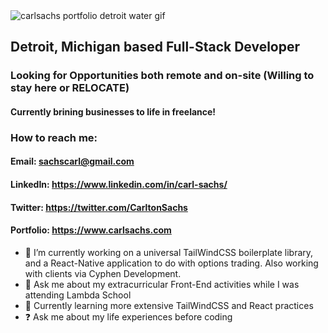<div style={{
  display: "flex",
  width: "100%",
  justifyContent: "center"
}}>
  <img style={{display: "flex", justifyContent: "center"}} src="https://media.giphy.com/media/iEoeBE7wWUtAbJZb7w/giphy.gif" alt="carlsachs portfolio detroit water gif" />
</div>

## Detroit, Michigan based Full-Stack Developer
### Looking for Opportunities both remote and on-site (Willing to stay here or RELOCATE)
#### Currently brining businesses to life in freelance!

### How to reach me:

#### Email: sachscarl@gmail.com
#### LinkedIn: https://www.linkedin.com/in/carl-sachs/
#### Twitter: https://twitter.com/CarltonSachs
#### Portfolio: https://www.carlsachs.com

- 🔭 I’m currently working on a universal TailWindCSS boilerplate library, and a React-Native application to do with options trading.  Also working with clients via Cyphen Development.
- 💬 Ask me about my extracurricular Front-End activities while I was attending Lambda School
- 📘 Currently learning more extensive TailWindCSS and React practices
- ❓ Ask me about my life experiences before coding


<!--
**carlsachs/carlsachs** is a ✨ _special_ ✨ repository because its `README.md` (this file) appears on your GitHub profile.

Here are some ideas to get you started:

- 🔭 I’m currently working on ...
- 🌱 I’m currently learning ...
- 👯 I’m looking to collaborate on ...
- 🤔 I’m looking for help with ...
- 💬 Ask me about ...
- 📫 How to reach me: ...
- 😄 Pronouns: ...
- ⚡ Fun fact: ...
-->
